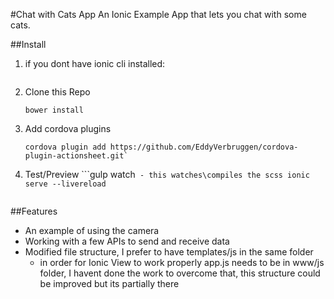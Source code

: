 #Chat with Cats App
An Ionic Example App that lets you chat with some cats.

##Install
1. if you dont have ionic cli installed:
    ```npm install -g ionic
    ```
2. Clone this Repo

    ```npm install
    bower install
    ```

3. Add cordova plugins
    ```cordova plugin add cordova-plugin-camera
    cordova plugin add https://github.com/EddyVerbruggen/cordova-plugin-actionsheet.git`
    ```

3. Test/Preview
    ```gulp watch` - this watches\compiles the scss
    ionic serve --livereload`
    ```

##Features
 - An example of using the camera
 - Working with a few APIs to send and receive data
 - Modified file structure, I prefer to have templates/js in the same folder 
     + in order for Ionic View to work properly app.js needs to be in www/js folder, I havent done the work to overcome that, this structure could be improved but its partially there

